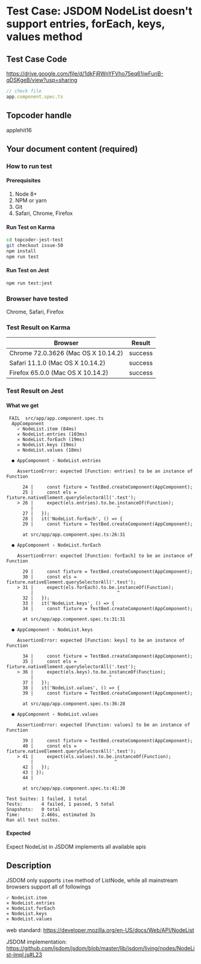 # Test Case: JSDOM NodeList doesn't support entries, forEach, keys, values method

## Test Case Code
https://drive.google.com/file/d/1dkFjRWnYFVho75eq61iwFunB-qDSKgeB/view?usp=sharing

```js
// check file
app.component.spec.ts
```

## Topcoder handle

applehit16

## Your document content (required)
### How to run test
#### Prerequisites

1. Node 8+
2. NPM or yarn
3. Git
4. Safari, Chrome, Firefox

#### Run Test on Karma

```bash
cd topcoder-jest-test
git checkout issue-50
npm install
npm run test
```
#### Run Test on Jest

```bash
npm run test:jest
```

### Browser have tested

Chrome, Safari, Firefox

### Test Result on Karma

| Browser | Result |
| ------ | ------ |
| Chrome 72.0.3626 (Mac OS X 10.14.2) | success |
| Safari 11.1.0 (Mac OS X 10.14.2)  | success |
| Firefox 65.0.0 (Mac OS X 10.14.2) | success |


### Test Result on Jest
#### What we get
```
 FAIL  src/app/app.component.spec.ts
  AppComponent
    ✓ NodeList.item (84ms)
    ✕ NodeList.entries (103ms)
    ✕ NodeList.forEach (19ms)
    ✕ NodeList.keys (19ms)
    ✕ NodeList.values (18ms)

  ● AppComponent › NodeList.entries

    AssertionError: expected [Function: entries] to be an instance of Function

      24 |     const fixture = TestBed.createComponent(AppComponent);
      25 |     const els = fixture.nativeElement.querySelectorAll('.test');
    > 26 |     expect(els.entries).to.be.instanceOf(Function);
         |                               ^
      27 |   });
      28 |   it('NodeList.forEach', () => {
      29 |     const fixture = TestBed.createComponent(AppComponent);

      at src/app/app.component.spec.ts:26:31

  ● AppComponent › NodeList.forEach

    AssertionError: expected [Function: forEach] to be an instance of Function

      29 |     const fixture = TestBed.createComponent(AppComponent);
      30 |     const els = fixture.nativeElement.querySelectorAll('.test');
    > 31 |     expect(els.forEach).to.be.instanceOf(Function);
         |                               ^
      32 |   });
      33 |   it('NodeList.keys', () => {
      34 |     const fixture = TestBed.createComponent(AppComponent);

      at src/app/app.component.spec.ts:31:31

  ● AppComponent › NodeList.keys

    AssertionError: expected [Function: keys] to be an instance of Function

      34 |     const fixture = TestBed.createComponent(AppComponent);
      35 |     const els = fixture.nativeElement.querySelectorAll('.test');
    > 36 |     expect(els.keys).to.be.instanceOf(Function);
         |                            ^
      37 |   });
      38 |   it('NodeList.values', () => {
      39 |     const fixture = TestBed.createComponent(AppComponent);

      at src/app/app.component.spec.ts:36:28

  ● AppComponent › NodeList.values

    AssertionError: expected [Function: values] to be an instance of Function

      39 |     const fixture = TestBed.createComponent(AppComponent);
      40 |     const els = fixture.nativeElement.querySelectorAll('.test');
    > 41 |     expect(els.values).to.be.instanceOf(Function);
         |                              ^
      42 |   });
      43 | });
      44 |

      at src/app/app.component.spec.ts:41:30

Test Suites: 1 failed, 1 total
Tests:       4 failed, 1 passed, 5 total
Snapshots:   0 total
Time:        2.466s, estimated 3s
Ran all test suites.

```
#### Expected
Expect NodeList in JSDOM implements all available apis

## Description

JSDOM only supports `item` method of ListNode, while all mainstream browsers support all of followings

```
✓ NodeList.item
✕ NodeList.entries
✕ NodeList.forEach
✕ NodeList.keys
✕ NodeList.values
```

web standard: https://developer.mozilla.org/en-US/docs/Web/API/NodeList

JSDOM implementation: https://github.com/jsdom/jsdom/blob/master/lib/jsdom/living/nodes/NodeList-impl.js#L23




